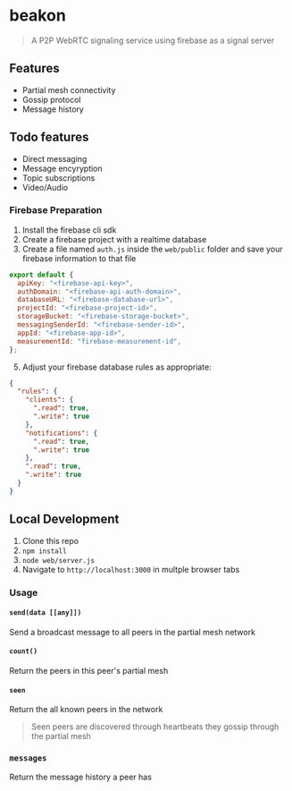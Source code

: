 # beakon
> A P2P WebRTC signaling service using firebase as a signal server

## Features
- Partial mesh connectivity
- Gossip protocol
- Message history

## Todo features
- Direct messaging
- Message encyryption
- Topic subscriptions
- Video/Audio

### Firebase Preparation
1. Install the firebase cli sdk
2. Create a firebase project with a realtime database
3. Create a file named `auth.js` inside the `web/public` folder and save your firebase information to that file
```js
export default {
  apiKey: "<firebase-api-key>",
  authDomain: "<firebase-api-auth-domain>",
  databaseURL: "<firebase-database-url>",
  projectId: "<firebase-project-id>",
  storageBucket: "<firebase-storage-bucket>",
  messagingSenderId: "<firebase-sender-id>",
  appId: "<firebase-app-id>",
  measurementId: "firebase-measurement-id",
};
```
5. Adjust your firebase database rules as appropriate:
```json
{
  "rules": {
    "clients": {
      ".read": true,
      ".write": true
    },
    "notifications": {
      ".read": true,
      ".write": true
    },
    ".read": true,
  	".write": true
  }
}
```

## Local Development
1. Clone this repo
2. `npm install`
3. `node web/server.js`
4. Navigate to `http://localhost:3000` in multple browser tabs

<!-- ## Install
### Node (coming soon)
```
npm install beakon
```

### Browser (coming soon)
```html
<script type="module" src=""></script>
``` -->

### Usage
#### `send(data [[any]])`
Send a broadcast message to all peers in the partial mesh network

#### `count()`
Return the peers in this peer's partial mesh

#### `seen`
Return the all known peers in the network
> Seen peers are discovered through heartbeats they gossip through the partial mesh

### `messages`
Return the message history a peer has